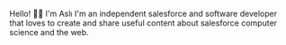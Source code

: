 Hello! 👋🏼 I'm Aslı
I'm an independent salesforce and software developer that loves to create and share useful content about salesforce computer science and the web.
